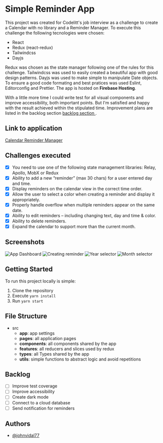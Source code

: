 
# Simple Reminder App

This project was created for Codelitt's job interview as a challenge to create a Calendar with no library and a Reminder Manager. To execute this challenge the following tecnologies were chosen:

 - React
 - Redux (react-redux)
 - Tailwindcss
 - Dayjs

Redux was chosen as the state manager following one of the rules for this challenge. Tailwindcss was used to easily created a beautiful app with good design patterns. Dayjs was used to make simple to manipulate Date objects.
To ensure a good code formating and best pratices was used Eslint, Editorconfig and Prettier. The app is hosted on **Firebase Hosting**.

With  a little more time I could write test for all visual components and improve accessibility, both important points. But I'm satisfied and happy with the result achieved within the stipulated time. Improvement plans are listed in the backlog section [backlog section ](https://gitlab.com/codelittinc/react-interview-project-john-vidal/-/blob/develop/README.md#backlog).

## Link to application
[Calendar Reminder Manager](https://calendar-project-2bd43.web.app/)

## Challenges executed

 - [x] You need to use one of the following state management libraries: Relay, Apollo, MobX or Redux
 - [x] Ability to add a new “reminder” (max 30 chars) for a user entered day and time.
 - [x] Display reminders on the calendar view in the correct time order.
 - [x] Allow the user to select a color when creating a reminder and display it appropriately.
 - [x] Properly handle overflow when multiple reminders appear on the same date.
 - [x] Ability to edit reminders – including changing text, day and time & color.
 - [x] Ability to delete reminders.
 - [x] Expand the calendar to support more than the current month.

## Screenshots

![App Dashboard](https://gitlab.com/codelittinc/react-interview-project-john-vidal/-/raw/develop/screenshots/app1.jpeg)
![Creating reminder](https://gitlab.com/codelittinc/react-interview-project-john-vidal/-/raw/develop/screenshots/app2.jpeg)
![Year selector](https://gitlab.com/codelittinc/react-interview-project-john-vidal/-/raw/develop/screenshots/app3.jpeg)
![Month selector](https://gitlab.com/codelittinc/react-interview-project-john-vidal/-/raw/develop/screenshots/app4.jpeg)

## Getting Started
To run this project locally is simple:

 1. Clone the repository
 2. Execute `yarn install`
 3. Run `yarn start`

## File Structure

 - src
	 - **app**: app settings
	 - **pages**: all application pages
	 - **components**: all components shared by the app
	 - **features**: all reducers and slices used by redux
	 - **types**: all Types shared by the app
	 - **utils**: simple functions to abstract logic and avoid repetitions

## Backlog

 - [ ] Improve test coverage
 - [ ] Improve accessibility
 - [ ] Create dark mode
 - [ ] Connect to a cloud database
 - [ ] Send notification for reminders

## Authors
- [@johnvidal77](https://www.linkedin.com/in/johnvidal77)
